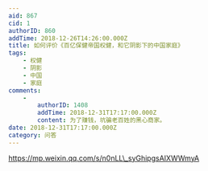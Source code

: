 ```yaml
---
aid: 867
cid: 1
authorID: 860
addTime: 2018-12-26T14:26:00.000Z
title: 如何评价《百亿保健帝国权健，和它阴影下的中国家庭》
tags:
    - 权健
    - 阴影
    - 中国
    - 家庭
comments:
    -
        authorID: 1408
        addTime: 2018-12-31T17:17:00.000Z
        content: 为了赚钱，坑骗老百姓的黑心商家。
date: 2018-12-31T17:17:00.000Z
category: 问答
---
```


https://mp.weixin.qq.com/s/n0nLL\_syGhipgsAIXWWmyA
